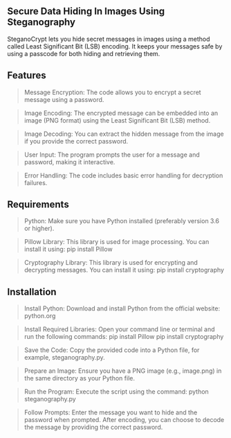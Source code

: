 Secure Data Hiding In Images Using Steganography
---------------------------------------------------------
SteganoCrypt lets you hide secret messages in images using a method called Least Significant Bit (LSB) encoding. It keeps your messages safe by using a passcode for both hiding and retrieving them.

Features
----------------------------------------------------------
> Message Encryption: The code allows you to encrypt a secret message using a password.

> Image Encoding: The encrypted message can be embedded into an image (PNG format) using the Least Significant Bit (LSB) method.

> Image Decoding: You can extract the hidden message from the image if you provide the correct 
  password.

> User Input: The program prompts the user for a message and password, making it interactive.

> Error Handling: The code includes basic error handling for decryption failures.

Requirements
-------------------------------------------------------------
> Python: Make sure you have Python installed (preferably version 3.6 or higher).

>Pillow Library: This library is used for image processing. You can install it using:
  pip install Pillow

>Cryptography Library: This library is used for encrypting and decrypting messages. You can 
  install it using:
   pip install cryptography

Installation
---------------------------------------------------------------
> Install Python: Download and install Python from the official website: python.org

> Install Required Libraries: Open your command line or terminal and run the following commands:
  pip install Pillow
  pip install cryptography

> Save the Code: Copy the provided code into a Python file, for example, steganography.py.

> Prepare an Image: Ensure you have a PNG image (e.g., image.png) in the same directory as your 
  Python file.

> Run the Program: Execute the script using the command:
  python steganography.py

> Follow Prompts: Enter the message you want to hide and the password when prompted. After 
  encoding, you can choose to decode the message by providing the correct password.
